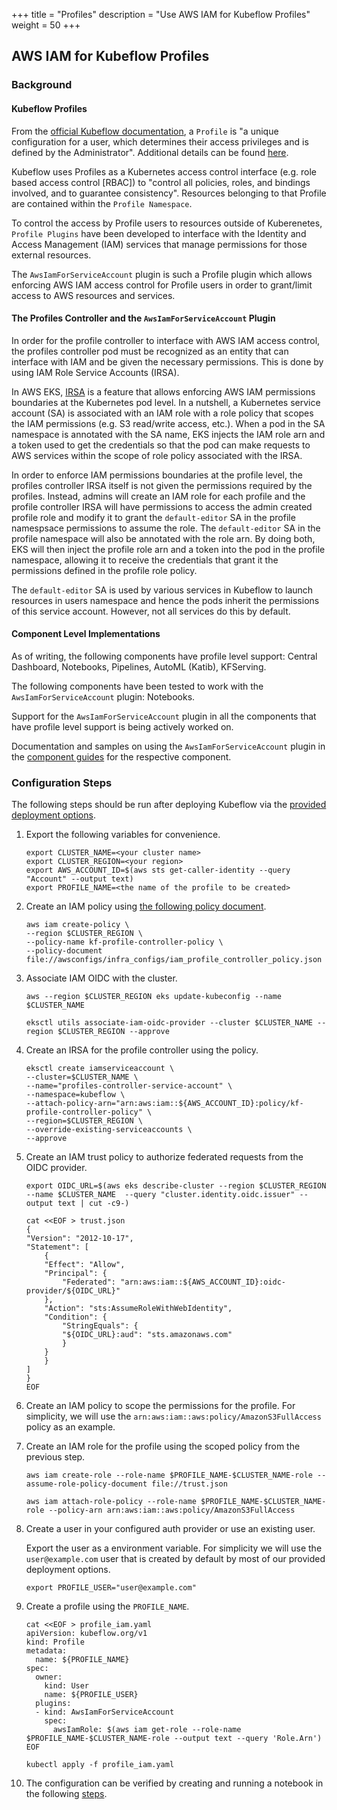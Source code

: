 +++
title = "Profiles"
description = "Use AWS IAM for Kubeflow Profiles"
weight = 50
+++

## AWS IAM for Kubeflow Profiles

### Background

#### Kubeflow Profiles

From the [official Kubeflow documentation](https://www.kubeflow.org/docs/components/multi-tenancy/overview/), a `Profile` is "a unique configuration for a user, which determines their access privileges and is defined by the Administrator". Additional details can be found [here](https://github.com/kubeflow/kubeflow/tree/d43aee19ad8b556273a627ad34367e7e56b5c97e/components/profile-controller).

Kubeflow uses Profiles as a Kubernetes access control interface (e.g. role based access control [RBAC]) to "control all policies, roles, and bindings involved, and to guarantee consistency". Resources belonging to that Profile are contained within the `Profile Namespace`.

To control the access by Profile users to resources outside of Kuberenetes, `Profile Plugins` have been developed to interface with the Identity and Access Management (IAM) services that manage permissions for those external resources. 

The `AwsIamForServiceAccount` plugin is such a Profile plugin which allows enforcing AWS IAM access control for Profile users in order to grant/limit access to AWS resources and services.

#### The Profiles Controller and the `AwsIamForServiceAccount` Plugin

In order for the profile controller to interface with AWS IAM access control, the profiles controller pod must be recognized as an entity that can interface with IAM and be given the necessary permissions. This is done by using IAM Role Service Accounts (IRSA).

In AWS EKS, [IRSA](https://aws.amazon.com/blogs/opensource/introducing-fine-grained-iam-roles-service-accounts/) is a feature that allows enforcing AWS IAM permissions boundaries at the Kubernetes pod level. In a nutshell, a Kubernetes service account (SA) is associated with an IAM role with a role policy that scopes the IAM permissions (e.g. S3 read/write access, etc.). When a pod in the SA namespace is annotated with the SA name, EKS injects the IAM role arn and a token used to get the credentials so that the pod can make requests to AWS services within the scope of role policy associated with the IRSA.

In order to enforce IAM permissions boundaries at the profile level, the profiles controller IRSA itself is not given the permissions required by the profiles. Instead, admins will create an IAM role for each profile and the profile controller IRSA will have permissions to access the admin created profile role and modify it to grant the `default-editor` SA in the profile namespsace permissions to assume the role. The `default-editor` SA in the profile namespace will also be annotated with the role arn. By doing both, EKS will then inject the profile role arn and a token into the pod in the profile namespace, allowing it to receive the credentials that grant it the permissions defined in the profile role policy.

The `default-editor` SA is used by various services in Kubeflow to launch resources in users namespace and hence the pods inherit the permissions of this service account. However, not all services do this by default.

#### Component Level Implementations

As of writing, the following components have profile level support: Central Dashboard, Notebooks, Pipelines, AutoML (Katib), KFServing.

The following components have been tested to work with the `AwsIamForServiceAccount` plugin: Notebooks.

Support for the `AwsIamForServiceAccount` plugin in all the components that have profile level support is being actively worked on.

Documentation and samples on using the `AwsIamForServiceAccount` plugin in the [component guides](./) for the respective component.

### Configuration Steps

The following steps should be run after deploying Kubeflow via the [provided deployment options](../../docs/deployment).

1. Export the following variables for convenience.
    ```
    export CLUSTER_NAME=<your cluster name>
    export CLUSTER_REGION=<your region>
    export AWS_ACCOUNT_ID=$(aws sts get-caller-identity --query "Account" --output text)
    export PROFILE_NAME=<the name of the profile to be created>
    ```

1. Create an IAM policy using [the following policy document](../../awsconfigs/infra_configs/iam_profile_controller_policy.json).
    ```
    aws iam create-policy \
    --region $CLUSTER_REGION \
    --policy-name kf-profile-controller-policy \
    --policy-document file://awsconfigs/infra_configs/iam_profile_controller_policy.json
    ```

1. Associate IAM OIDC with the cluster.
    ```
    aws --region $CLUSTER_REGION eks update-kubeconfig --name $CLUSTER_NAME

    eksctl utils associate-iam-oidc-provider --cluster $CLUSTER_NAME --region $CLUSTER_REGION --approve
    ```

1. Create an IRSA for the profile controller using the policy.
    ```
    eksctl create iamserviceaccount \
    --cluster=$CLUSTER_NAME \
    --name="profiles-controller-service-account" \
    --namespace=kubeflow \
    --attach-policy-arn="arn:aws:iam::${AWS_ACCOUNT_ID}:policy/kf-profile-controller-policy" \
    --region=$CLUSTER_REGION \
    --override-existing-serviceaccounts \
    --approve
    ```

1. Create an IAM trust policy to authorize federated requests from the OIDC provider.
    ```
    export OIDC_URL=$(aws eks describe-cluster --region $CLUSTER_REGION --name $CLUSTER_NAME  --query "cluster.identity.oidc.issuer" --output text | cut -c9-)

    cat <<EOF > trust.json
    {
    "Version": "2012-10-17",
    "Statement": [
        {
        "Effect": "Allow",
        "Principal": {
            "Federated": "arn:aws:iam::${AWS_ACCOUNT_ID}:oidc-provider/${OIDC_URL}"
        },
        "Action": "sts:AssumeRoleWithWebIdentity",
        "Condition": {
            "StringEquals": {
            "${OIDC_URL}:aud": "sts.amazonaws.com"
            }
        }
        }
    ]
    }
    EOF
    ```

1. Create an IAM policy to scope the permissions for the profile. For simplicity, we will use the `arn:aws:iam::aws:policy/AmazonS3FullAccess` policy as an example.

1. Create an IAM role for the profile using the scoped policy from the previous step.
    ```
    aws iam create-role --role-name $PROFILE_NAME-$CLUSTER_NAME-role --assume-role-policy-document file://trust.json

    aws iam attach-role-policy --role-name $PROFILE_NAME-$CLUSTER_NAME-role --policy-arn arn:aws:iam::aws:policy/AmazonS3FullAccess
    ```

1. Create a user in your configured auth provider or use an existing user. 

   Export the user as a environment variable. For simplicity we will use the `user@example.com` user that is created by default by most of our provided deployment options.
   ```
   export PROFILE_USER="user@example.com"
   ```

1. Create a profile using the `PROFILE_NAME`. 

    ```
    cat <<EOF > profile_iam.yaml
    apiVersion: kubeflow.org/v1
    kind: Profile
    metadata:
      name: ${PROFILE_NAME}
    spec:
      owner:
        kind: User
        name: ${PROFILE_USER}
      plugins:
      - kind: AwsIamForServiceAccount
        spec:
          awsIamRole: $(aws iam get-role --role-name $PROFILE_NAME-$CLUSTER_NAME-role --output text --query 'Role.Arn')
    EOF

    kubectl apply -f profile_iam.yaml
    ```

1. The configuration can be verified by creating and running a notebook in the following [steps](notebooks.md#try-it-out).



